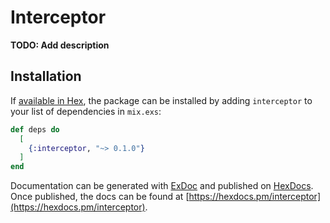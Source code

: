 # Interceptor

**TODO: Add description**

## Installation

If [available in Hex](https://hex.pm/docs/publish), the package can be installed
by adding `interceptor` to your list of dependencies in `mix.exs`:

```elixir
def deps do
  [
    {:interceptor, "~> 0.1.0"}
  ]
end
```

Documentation can be generated with [ExDoc](https://github.com/elixir-lang/ex_doc)
and published on [HexDocs](https://hexdocs.pm). Once published, the docs can
be found at [https://hexdocs.pm/interceptor](https://hexdocs.pm/interceptor).

